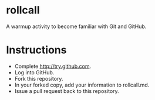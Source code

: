 # rollcall

A warmup activity to become familiar with Git and GitHub.

Instructions
============

* Complete http://try.github.com.
* Log into GitHub.
* Fork this repository.
* In your forked copy, add your information to rollcall.md.
* Issue a pull request back to this repository.
